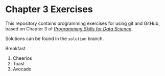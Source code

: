 # Chapter 3 Exercises

This repository contains programming exercises for using git and GitHub,
based on Chapter 3 of [_Programming Skills for Data Science_](https://programming-for-data-science.github.io/).

Solutions can be found in the `solution` branch.

Breakfast
1. Cheerios
2. Toast
3. Avocado 
